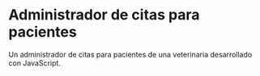 
# Administrador de citas para pacientes

Un administrador de citas para pacientes de una veterinaria desarrollado con JavaScript.
